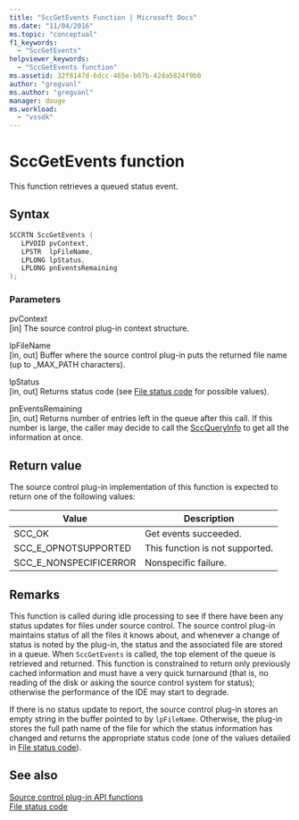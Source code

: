 ```yaml
---
title: "SccGetEvents Function | Microsoft Docs"
ms.date: "11/04/2016"
ms.topic: "conceptual"
f1_keywords: 
  - "SccGetEvents"
helpviewer_keywords: 
  - "SccGetEvents function"
ms.assetid: 32f8147d-6dcc-465e-b07b-42da5824f9b0
author: "gregvanl"
ms.author: "gregvanl"
manager: douge
ms.workload: 
  - "vssdk"
---
```

# SccGetEvents function
This function retrieves a queued status event.  
  
## Syntax  
  
```cpp  
SCCRTN SccGetEvents (  
   LPVOID pvContext,  
   LPSTR  lpFileName,  
   LPLONG lpStatus,  
   LPLONG pnEventsRemaining  
);  
```  
  
### Parameters  
 pvContext  
 [in] The source control plug-in context structure.  
  
 lpFileName  
 [in, out] Buffer where the source control plug-in puts the returned file name (up to _MAX_PATH characters).  
  
 lpStatus  
 [in, out] Returns status code (see [File status code](../extensibility/file-status-code-enumerator.md) for possible values).  
  
 pnEventsRemaining  
 [in, out] Returns number of entries left in the queue after this call. If this number is large, the caller may decide to call the [SccQueryInfo](../extensibility/sccqueryinfo-function.md) to get all the information at once.  
  
## Return value  
 The source control plug-in implementation of this function is expected to return one of the following values:  
  
|Value|Description|  
|-----------|-----------------|  
|SCC_OK|Get events succeeded.|  
|SCC_E_OPNOTSUPPORTED|This function is not supported.|  
|SCC_E_NONSPECIFICERROR|Nonspecific failure.|  
  
## Remarks  
 This function is called during idle processing to see if there have been any status updates for files under source control. The source control plug-in maintains status of all the files it knows about, and whenever a change of status is noted by the plug-in, the status and the associated file are stored in a queue. When `SccGetEvents` is called, the top element of the queue is retrieved and returned. This function is constrained to return only previously cached information and must have a very quick turnaround (that is, no reading of the disk or asking the source control system for status); otherwise the performance of the IDE may start to degrade.  
  
 If there is no status update to report, the source control plug-in stores an empty string in the buffer pointed to by `lpFileName`. Otherwise, the plug-in stores the full path name of the file for which the status information has changed and returns the appropriate status code (one of the values detailed in [File status code](../extensibility/file-status-code-enumerator.md)).  
  
## See also  
 [Source control plug-in API functions](../extensibility/source-control-plug-in-api-functions.md)   
 [File status code](../extensibility/file-status-code-enumerator.md)